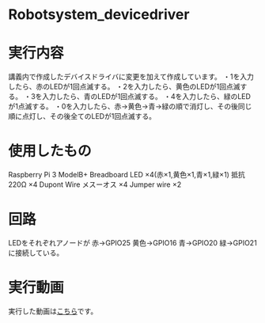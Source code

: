 # Robotsystem_devicedriver
# 実行内容
講義内で作成したデバイスドライバに変更を加えて作成しています。
 ・1を入力したら、赤のLEDが1回点滅する。
 ・2を入力したら、黄色のLEDが1回点滅する。
 ・3を入力したら、青のLEDが1回点滅する。
 ・4を入力したら、緑のLEDが1点滅する。
 ・0を入力したら、赤→黄色→青→緑の順で消灯し、その後同じ順に点灯し、その後全てのLEDが1回点滅する。
# 使用したもの
 Raspberry Pi 3 ModelB+ 
 Breadboard 
 LED ×4(赤×1,黄色×1,青×1,緑×1) 
 抵抗　220Ω ×4 
 Dupont Wire メスーオス ×4 
 Jumper wire ×2 
# 回路
LEDをそれぞれアノードが 
 赤→GPIO25 
 黄色→GPIO16 
 青→GPIO20 
 緑→GPIO21 
 に接続している。 
 
# 実行動画
実行した動画は[こちら](https://www.youtube.com/watch?v=FUy7c3xXVaw)です。
